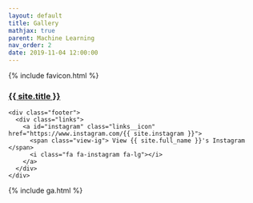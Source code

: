 ```yaml
---
layout: default
title: Gallery
mathjax: true
parent: Machine Learning
nav_order: 2
date: 2019-11-04 12:00:00
---
```


<!DOCTYPE HTML>
<html>
  <head>
    <title>{{ site.title }}</title>
    {% include favicon.html %}
    <link rel="stylesheet" type="text/css" href="css/reset.css">
    <link rel="stylesheet" type="text/css" href="css/style.css">
    <link rel="stylesheet" type="text/css" href="css/zoom.css">
    <link href="https://fonts.googleapis.com/css?family=Lato:400,900" rel="stylesheet">
    <script src="https://use.fontawesome.com/4c9066f1a6.js"></script>
  </head>
  <body>
    <div id="container">
      <!--------------- YOUR NAME OVER HERE -------------->
      <a href="https://yonglhuang.com"><h3 class="header">{{ site.title }}</h3></a>
      <div id="gallery">
      </div>
    </div>
    
    <div class="footer">
      <div class="links">
        <a id="instagram" class="links__icon" href="https://www.instagram.com/{{ site.instagram }}">
          <span class="view-ig"> View {{ site.full_name }}'s Instagram </span>
          <i class="fa fa-instagram fa-lg"></i>
        </a>
      </div>
    </div>
  </body>
  <script
    src="https://code.jquery.com/jquery-3.2.1.js"
    integrity="sha256-DZAnKJ/6XZ9si04Hgrsxu/8s717jcIzLy3oi35EouyE="
    crossorigin="anonymous"></script>
  <script src="https://cdn.jsdelivr.net/npm/lazyload@2.0.0-beta.2/lazyload.js"></script>
  <script src="js/transition.js"></script>
  <script src="js/zoom.min.js"></script>
  <script src="js/gallery.js"></script>
  <script>
    var COLUMNS = 'columns';
    var ROWS = 'rows';
    var SQUARES = 'squares';

    var columns = COLUMNS;
    var rows = ROWS;
    var squares = SQUARES;

    var layoutStyle = {{ site.layout_style }};

    var configuration = {
      spacing: {{ site.spacing }},
      shuffle: {{ site.shuffle }},
      columns: {{ site.columns }},
      maxHeight: {{ site.max_height }}
    };
  </script>
  <script src="js/script.js"></script>
  {% include ga.html %}
</html>
